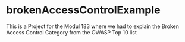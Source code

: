 # brokenAccessControlExample
This is a Project for the Modul 183 where we had to explain the Broken Access Control Category from the OWASP Top 10 list
